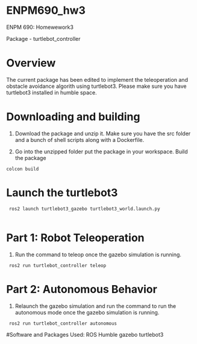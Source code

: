 # ENPM690_hw3
ENPM 690: Homewework3

Package - turtlebot_controller

# Overview

The current package has been edited to implement the teleoperation and obstacle avoidance algorith using turtlebot3. Please make sure you have turtlebot3 installed in humble space.

# Downloading and building

1. Download the package and unzip it. Make sure you have the src folder and a bunch of shell scripts along with a Dockerfile.

2. Go into the unzipped folder put the package in your workspace. Build the package
```
colcon build

```
# Launch the turtlebot3 

```
 ros2 launch turtlebot3_gazebo turtlebot3_world.launch.py


```

# Part 1: Robot Teleoperation

1. Run the  command to teleop once the gazebo simulation is running.

```
 ros2 run turtlebot_controller teleop 

```


# Part 2: Autonomous Behavior


1. Relaunch the gazebo simulation and run the  command to run the autonomous mode once the gazebo simulation is running.

```
 ros2 run turtlebot_controller autonomous 

```


#Software and Packages Used:
ROS Humble
gazebo
turtlebot3

